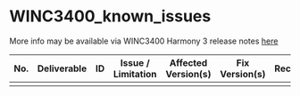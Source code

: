 # WINC3400_known_issues
More info may be available via WINC3400 Harmony 3 release notes [here](https://github.com/Microchip-MPLAB-Harmony/wireless_apps_winc3400/blob/master/release_notes.md)

| No.		| Deliverable 	| ID | Issue / Limitation | Affected Version(s) | Fix Version(s) | Recommendation |
| ----- | ------------- | -- | ------------------ | ------------------- | -------------- | -------------- |
||||||||

